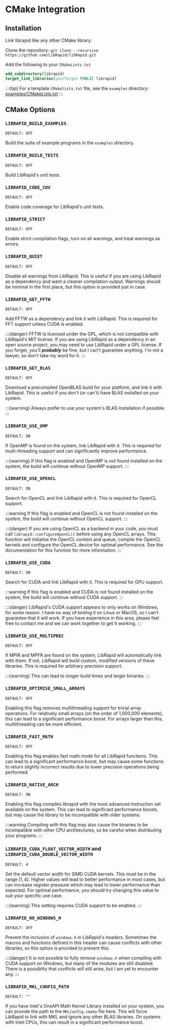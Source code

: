 # CMake Integration

## Installation

Link librapid like any other CMake library:

Clone the repository: ``git clone --recursive https://github.com/LibRapid/libRapid.git``

Add the following to your ``CMakeLists.txt``

```cmake
add_subdirectory(librapid)
target_link_libraries(yourTarget PUBLIC librapid)
```

:::{tip}
For a template `CMakelists.txt` file, see the `examples`
directory: [examples/CMakeLists.txt](https://github.com/LibRapid/librapid/blob/master/examples/templateCMakeLists.txt)
:::

## CMake Options

### ``LIBRAPID_BUILD_EXAMPLES``

```
DEFAULT: OFF
```

Build the suite of example programs in the ``examples`` directory.

### ``LIBRAPID_BUILD_TESTS``

```
DEFAULT: OFF
```

Build LibRapid's unit tests.

### ``LIBRAPID_CODE_COV``

```
DEFAULT: OFF
```

Enable code coverage for LibRapid's unit tests.

### ``LIBRAPID_STRICT``

``` 
DEFAULT: OFF
```

Enable strict compilation flags, turn on all warnings, and treat warnings as errors.

### ``LIBRAPID_QUIET``

```
DEFAULT: OFF
```

Disable all warnings from LibRapid. This is useful if you are using LibRapid as a dependency and want a cleaner
compilation output. Warnings should be minimal in the first place, but this option is provided just in case.

### ``LIBRAPID_GET_FFTW``

```
DEFAULT: OFF
```

Add FFTW as a dependency and link it with LibRapid. This is required for FFT support unless CUDA is enabled.

:::{danger}
FFTW is licensed under the GPL, which is not compatible with LibRapid's MIT license. If you are using LibRapid as a
dependency in an open source project, you may need to use LibRapid under a GPL license. If you forget, you'll
***probably*** be fine, but I can't guarantee anything. I'm not a lawyer, so don't take my word for it.
:::

### ``LIBRAPID_GET_BLAS``

```
DEFAULT: OFF
```

Download a precompiled OpenBLAS build for your platform, and link it with LibRapid. This is useful if you don't
(or can't) have BLAS installed on your system.

:::{warning}
Always prefer to use your system's BLAS installation if possible.
:::

### ``LIBRAPID_USE_OMP``

```
DEFAULT: ON
```

If OpenMP is found on the system, link LibRapid with it. This is required for multi-threading support and can
significantly improve performance.

:::{warning}
If this flag is enabled and OpenMP is not found installed on the system, the build will continue without OpenMP support.
:::

### ``LIBRAPID_USE_OPENCL``

```
DEFAULT: ON
```

Search for OpenCL and link LibRapid with it. This is required for OpenCL support.

:::warning
If this flag is enabled and OpenCL is not found installed on the system, the build will continue without OpenCL support.
:::

:::{danger}
If you are using OpenCL as a backend in your code, you must call ``librapid::configureOpenCL()`` before using any
OpenCL arrays. This function will initialise the OpenCL context and queue, compile the OpenCL kernels and configure the
OpenCL device for optimal performance. See the documentation for this function for more information.
:::

### ``LIBRAPID_USE_CUDA``

```
DEFAULT: ON
```

Search for CUDA and link LibRapid with it. This is required for GPU support.

:::warning
If this flag is enabled and CUDA is not found installed on the system, the build will continue without CUDA support.
:::

:::{danger}
LibRapid's CUDA support appears to only works on Windows, for some reason. I have no way of testing it on Linux or
MacOS, so I can't guarantee that it will work. If you have experience in this area, please feel free to contact me and
we can work together to get it working.
:::

### ``LIBRAPID_USE_MULTIPREC``

```
DEFAULT: OFF
```

If MPIR and MPFR are found on the system, LibRapid will automatically link with them. If not, LibRapid will build
custom, modified versions of these libraries. This is required for arbitrary precision support.

:::{warning}
This can lead to longer build times and larger binaries.
:::

### ``LIBRAPID_OPTIMISE_SMALL_ARRAYS``

```
DEFAULT: OFF
```

Enabling this flag removes multithreading support for trivial array operations. For relatively small arrays (on the
order of 1,000,000 elements), this can lead to a significant performance boost. For arrays larger than this,
multithreading can be more efficient.

### ``LIBRAPID_FAST_MATH``

```
DEFAULT: OFF
```

Enabling this flag enables fast math mode for all LibRapid functions. This can lead to a significant performance boost,
but may cause some functions to return slightly incorrect results due to lower precision operations being performed.

### ``LIBRAPID_NATIVE_ARCH``

```
DEFAULT: ON
```

Enabling this flag compiles librapid with the most advanced instruction set available on the system. This can lead to
significant performance boosts, but may cause the library to be incompatible with older systems.

:::warning
Compiling with this flag may also cause the binaries to be incompatible with other CPU architectures, so be careful
when distributing your programs.
:::

### ``LIBRAPID_CUDA_FLOAT_VECTOR_WIDTH`` and ``LIBRAPID_CUDA_DOUBLE_VECTOR_WIDTH``

```
DEFAULT: 4
```

Set the default vector width for SIMD CUDA kernels. This must be in the range $[1, 4]$. Higher values will lead to
better performance in most cases, but can increase register pressure which may lead to lower performance than expected.
For optimal performance, you should try changing this value to suit your specific use case.

:::{warning}
This setting requires CUDA support to be enabled.
:::

### ``LIBRAPID_NO_WINDOWS_H``

```
DEFAULT: OFF
```

Prevent the inclusion of ``windows.h`` in LibRapid's headers. Sometimes the macros and functions defined in this header
can cause conflicts with other libraries, so this option is provided to prevent this.

:::{danger}
It is not possible to fully remove ``windows.h`` when compiling with CUDA support on Windows, but many of the modules
are still disabled. There is a possiblity that conflicts will still arise, but I am yet to encounter any.
:::

### ``LIBRAPID_MKL_CONFIG_PATH``

```
DEFAULT: ""
```

If you have Intel's OneAPI Math Kernel Library installed on your system, you can provide the path to the
``MKLConfig.cmake`` file here. This will force LibRapid to link with MKL and ignore any other BLAS libraries.
On systems with Intel CPUs, this can result in a significant performance boost.
